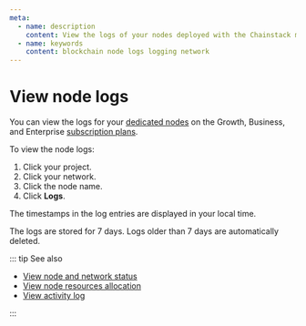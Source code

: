 ```yaml
---
meta:
  - name: description
    content: View the logs of your nodes deployed with the Chainstack managed blockchain services.
  - name: keywords
    content: blockchain node logs logging network
---
```


# View node logs

You can view the logs for your [dedicated nodes](/glossary/dedicated-node) on the Growth, Business, and Enterprise <a href="https://chainstack.com/pricing/" target="_blank">subscription plans</a>.

To view the node logs:

1. Click your project.
1. Click your network.
1. Click the node name.
1. Click **Logs**.

The timestamps in the log entries are displayed in your local time.

The logs are stored for 7 days. Logs older than 7 days are automatically deleted.

::: tip See also

* [View node and network status](/platform/view-node-and-network-status)
* [View node resources allocation](/platform/view-node-resources-allocation)
* [View activity log](/platform/view-activity-log)

:::
